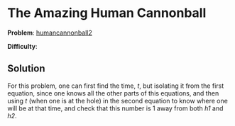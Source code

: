 # The Amazing Human Cannonball

**Problem**: [humancannonball2](https://open.kattis.com/problems/humancannonball2)

**Difficulty**:

## Solution

For this problem, one can first find the time, *t*, but isolating it from the first equation, since one knows all the other parts of this equations, and then using *t* (when one is at the hole) in the second equation to know where one will be at that time, and check that this number is 1 away from both *h1* and *h2*.
